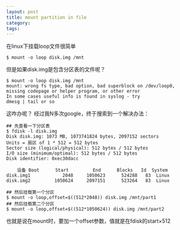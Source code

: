 ```yaml
---
layout: post
title: mount partition in file
category: 
tags: 
---
```


在linux下挂载loop文件很简单

    $ mount -o loop disk.img /mnt
    
但是如果disk.img是包含分区表的文件呢？

    $ mount -o loop disk.img /mnt
    mount: wrong fs type, bad option, bad superblock on /dev/loop0,
    missing codepage or helper program, or other error
    In some cases useful info is found in syslog - try
    dmesg | tail or so

这咋办呢？
经过我N多次google，终于搜索到一个解决办法：

    ## 先查看一下分区表
    $ fdisk -l disk.img
    Disk disk.img: 1073 MB, 1073741824 bytes, 2097152 sectors
    Units = 扇区 of 1 * 512 = 512 bytes
    Sector size (logical/physical): 512 bytes / 512 bytes
    I/O size (minimum/optimal): 512 bytes / 512 bytes
    Disk identifier: 0xec30dacc
    
        设备 Boot      Start         End      Blocks   Id  System
    disk.img1            2048     1050623      524288   83  Linux
    disk.img2         1050624     2097151      523264   83  Linux

    ## 然后挂载第一个分区
    $ mount -o loop,offset=$((512*2048)) disk.img /mnt/part1
    ## 然后挂载第二个分区
    $ mount -o loop,offset=$((512*1050624)) disk.img /mnt/part2
    
也就是说在mount时，要加一个offset参数，值就是在fdisk的start×512
